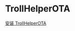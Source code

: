 # TrollHelperOTA
[安装 TrollHelperOTA](itms-services://?action=download-manifest&url=https://app-trick.github.io/iOS/plist/com.lvjzckyxjg.dzdrxrzq.plist)
